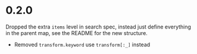 # 0.2.0

Dropped the extra `items` level in search spec, instead just define everything in the parent map, see the README for the new structure.

* Removed `transform.keyword` use `transform[:_]` instead
